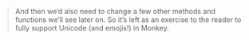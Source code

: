 > And then we’d also need to change a few other methods and functions we’ll see later on. So it’s left as an exercise to the reader to fully support Unicode (and emojis!) in Monkey.